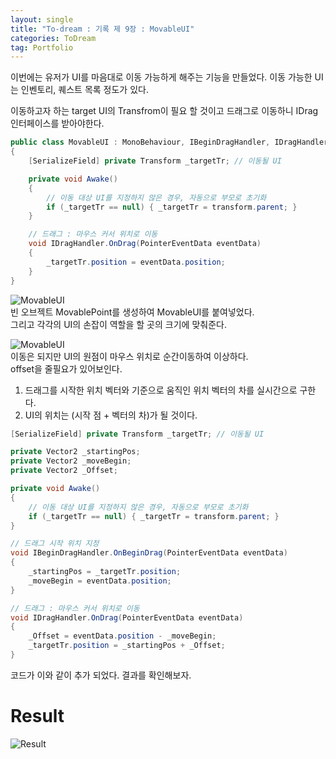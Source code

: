 ```yaml
---
layout: single 
title: "To-dream : 기록 제 9장 : MovableUI"
categories: ToDream
tag: Portfolio
---
```


이번에는 유저가 UI를 마음대로 이동 가능하게 해주는 기능을 만들었다. 
이동 가능한 UI는 인벤토리, 퀘스트 목록 정도가 있다.  

이동하고자 하는  target UI의 Transfrom이 필요 할 것이고 
드래그로 이동하니 IDrag 인터페이스를 받아야한다.  


```c#
public class MovableUI : MonoBehaviour, IBeginDragHandler, IDragHandler
{
    [SerializeField] private Transform _targetTr; // 이동될 UI

    private void Awake()
    {
        // 이동 대상 UI를 지정하지 않은 경우, 자동으로 부모로 초기화
        if (_targetTr == null) { _targetTr = transform.parent; }
    }

    // 드래그 : 마우스 커서 위치로 이동
    void IDragHandler.OnDrag(PointerEventData eventData)
    {
        _targetTr.position = eventData.position;
    }
}
```

![MovableUI](https://user-images.githubusercontent.com/97664446/193302121-ea17e3c6-e819-4439-9589-bebc75790e13.PNG)  
빈 오브젝트 MovablePoint를 생성하여 MovableUI를 붙여넣었다.  
그리고 각각의 UI의 손잡이 역할을 할 곳의 크기에 맞춰준다.  

![MovableUI](https://user-images.githubusercontent.com/97664446/193304075-963da215-81c7-43df-b68d-6ca9de1de012.gif)  
이동은 되지만 UI의 원점이 마우스 위치로 순간이동하여 이상하다.  
offset을 줄필요가 있어보인다.  
1. 드래그를 시작한 위치 벡터와 기준으로 움직인 위치 벡터의 차를 실시간으로 구한다.
2. UI의 위치는 (시작 점 + 벡터의 차)가 될 것이다.

```c#
[SerializeField] private Transform _targetTr; // 이동될 UI

private Vector2 _startingPos;
private Vector2 _moveBegin;
private Vector2 _Offset;

private void Awake()
{
    // 이동 대상 UI를 지정하지 않은 경우, 자동으로 부모로 초기화
    if (_targetTr == null) { _targetTr = transform.parent; }
}

// 드래그 시작 위치 지정
void IBeginDragHandler.OnBeginDrag(PointerEventData eventData)
{
    _startingPos = _targetTr.position;
    _moveBegin = eventData.position;
}

// 드래그 : 마우스 커서 위치로 이동
void IDragHandler.OnDrag(PointerEventData eventData)
{
    _Offset = eventData.position - _moveBegin;
    _targetTr.position = _startingPos + _Offset;
}
```
코드가 이와 같이 추가 되었다. 결과를 확인해보자.

# Result
![Result](https://user-images.githubusercontent.com/97664446/193304082-6cba5181-76bc-43ea-a8ce-04e45b20f399.gif)
